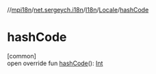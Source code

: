 //[mpi18n](../../../../index.md)/[net.sergeych.i18n](../../index.md)/[I18n](../index.md)/[Locale](index.md)/[hashCode](hash-code.md)

# hashCode

[common]\
open override fun [hashCode](hash-code.md)(): [Int](https://kotlinlang.org/api/latest/jvm/stdlib/kotlin/-int/index.html)
